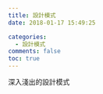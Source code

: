 ```yaml
---
title: 設計模式
date: 2018-01-17 15:49:25

categories:
  - 設計模式
comments: false
toc: true
---
```


深入淺出的設計模式